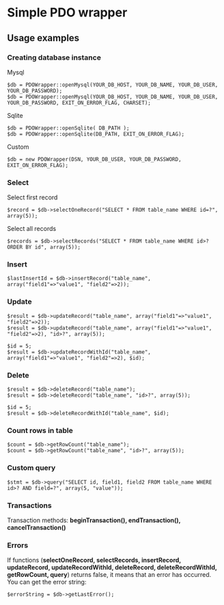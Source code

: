 # Simple PDO wrapper

Usage examples
-----------------

### Creating database instance
Mysql

    $db = PDOWrapper::openMysql(YOUR_DB_HOST, YOUR_DB_NAME, YOUR_DB_USER, YOUR_DB_PASSWORD);
    $db = PDOWrapper::openMysql(YOUR_DB_HOST, YOUR_DB_NAME, YOUR_DB_USER, YOUR_DB_PASSWORD, EXIT_ON_ERROR_FLAG, CHARSET);

Sqlite

    $db = PDOWrapper::openSqlite( DB_PATH );
    $db = PDOWrapper::openSqlite(DB_PATH, EXIT_ON_ERROR_FLAG);

Custom

    $db = new PDOWrapper(DSN, YOUR_DB_USER, YOUR_DB_PASSWORD, EXIT_ON_ERROR_FLAG);

### Select
Select first record

    $record = $db->selectOneRecord("SELECT * FROM table_name WHERE id=?", array(5));

Select all records

    $records = $db->selectRecords("SELECT * FROM table_name WHERE id>? ORDER BY id", array(5));

### Insert 
    $lastInsertId = $db->insertRecord("table_name", array("field1"=>"value1", "field2"=>2));

### Update
    $result = $db->updateRecord("table_name", array("field1"=>"value1", "field2"=>2));
    $result = $db->updateRecord("table_name", array("field1"=>"value1", "field2"=>2), "id>?", array(5));

    $id = 5;
    $result = $db->updateRecordWithId("table_name", array("field1"=>"value1", "field2"=>2), $id);

### Delete
    $result = $db->deleteRecord("table_name");
    $result = $db->deleteRecord("table_name", "id>?", array(5));

    $id = 5;
    $result = $db->deleteRecordWithId("table_name", $id);

### Count rows in table
    $count = $db->getRowCount("table_name");
    $count = $db->getRowCount("table_name", "id>?", array(5));

### Custom query
    $stmt = $db->query("SELECT id, field1, field2 FROM table_name WHERE id>? AND field=?", array(5, "value"));

### Transactions
Transaction methods: <b>beginTransaction(), endTransaction(), cancelTransaction()</b>

### Errors
If functions (<b>selectOneRecord, selectRecords, insertRecord, updateRecord, updateRecordWithId, deleteRecord, deleteRecordWithId, getRowCount, query</b>) returns false, it means that an error has occurred.
You can get the error string:

    $errorString = $db->getLastError();

